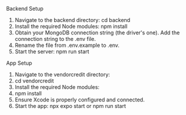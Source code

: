 Backend Setup
1. Navigate to the backend directory:
cd backend
2. Install the required Node modules:
npm install
3. Obtain your MongoDB connection string (the driver's one).
Add the connection string to the .env file.
4. Rename the file from .env.example to .env.
5. Start the server:
npm run start

App Setup
1. Navigate to the vendorcredit directory:
2. cd vendorcredit
3. Install the required Node modules:
4. npm install
5. Ensure Xcode is properly configured and connected.
6. Start the app:
npx expo start or npm run start